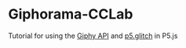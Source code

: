 # Giphorama-CCLab
Tutorial for using the [Giphy API](https://developers.giphy.com/branch/master/docs/api/) and [p5.glitch](https://github.com/ffd8/p5.glitch) in P5.js
